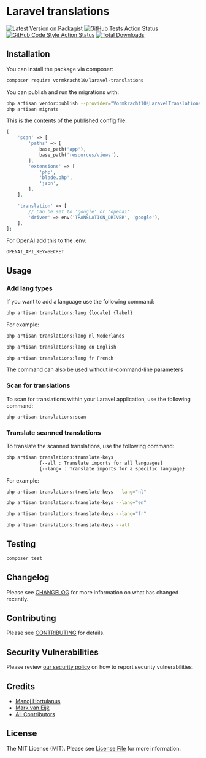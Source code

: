 # Laravel translations

[![Latest Version on Packagist](https://img.shields.io/packagist/v/vormkracht10/laravel-translations.svg?style=flat-square)](https://packagist.org/packages/vormkracht10/laravel-translations)
[![GitHub Tests Action Status](https://img.shields.io/github/actions/workflow/status/vormkracht10/laravel-translations/run-tests.yml?branch=main&label=tests&style=flat-square)](https://github.com/vormkracht10/laravel-translations/actions?query=workflow%3Arun-tests+branch%3Amain)
[![GitHub Code Style Action Status](https://img.shields.io/github/actions/workflow/status/vormkracht10/laravel-translations/fix-php-code-style-issues.yml?branch=main&label=code%20style&style=flat-square)](https://github.com/vormkracht10/laravel-translations/actions?query=workflow%3A"Fix+PHP+code+style+issues"+branch%3Amain)
[![Total Downloads](https://img.shields.io/packagist/dt/vormkracht10/laravel-translations.svg?style=flat-square)](https://packagist.org/packages/vormkracht10/laravel-translations)

## Installation

You can install the package via composer:

```bash
composer require vormkracht10/laravel-translations
```

You can publish and run the migrations with:

```bash
php artisan vendor:publish --provider="Vormkracht10\LaravelTranslations\LaravelTranslationsServiceProvider"
php artisan migrate
```


This is the contents of the published config file:

```php
[
    'scan' => [
        'paths' => [
            base_path('app'),
            base_path('resources/views'),
        ],
        'extensions' => [
            'php',
            'blade.php',
            'json',
        ],
    ],

    'translation' => [
        // Can be set to 'google' or 'openai'
        'driver' => env('TRANSLATION_DRIVER', 'google'),
    ],
];
```

For OpenAI add this to the .env:
```env
OPENAI_API_KEY=SECRET
```

## Usage

### Add lang types

If you want to add a language use the following command:
```bash
php artisan translations:lang {locale} {label}
```

For example:
```bash
php artisan translations:lang nl Nederlands

php artisan translations:lang en English

php artisan translations:lang fr French
```

The command can also be used without in-command-line parameters

### Scan for translations

To scan for translations within your Laravel application, use the following command:
```bash
php artisan translations:scan
```

### Translate scanned translations

To translate the scanned translations, use the following command:
```bash
php artisan translations:translate-keys 
            {--all : Translate imports for all languages} 
            {--lang= : Translate imports for a specific language}
```

For example:
```bash
php artisan translations:translate-keys --lang="nl"

php artisan translations:translate-keys --lang="en"

php artisan translations:translate-keys --lang="fr"

php artisan translations:translate-keys --all
```


## Testing

```bash
composer test
```

## Changelog

Please see [CHANGELOG](CHANGELOG.md) for more information on what has changed recently.

## Contributing

Please see [CONTRIBUTING](CONTRIBUTING.md) for details.

## Security Vulnerabilities

Please review [our security policy](../../security/policy) on how to report security vulnerabilities.

## Credits

- [Manoj Hortulanus](https://github.com/arduinomaster22)
- [Mark van Eijk](https://github.com/markvaneijk)
- [All Contributors](../../contributors)

## License

The MIT License (MIT). Please see [License File](LICENSE.md) for more information.
